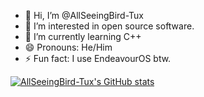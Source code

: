 - 👋 Hi, I’m @AllSeeingBird-Tux
- 👀 I’m interested in open source software.
- 🌱 I’m currently learning C++
- 😄 Pronouns: He/Him
- ⚡ Fun fact: I use EndeavourOS btw.

<!---
AllSeeingBird-Tux/AllSeeingBird-Tux is a ✨ special ✨ repository because its `README.md` (this file) appears on your GitHub profile.
You can click the Preview link to take a look at your changes.
--->

[![AllSeeingBird-Tux's GitHub stats](https://github-readme-stats.vercel.app/api?username=AllSeeingBird-Tux)](https://github.com/anuraghazra/github-readme-stats)
